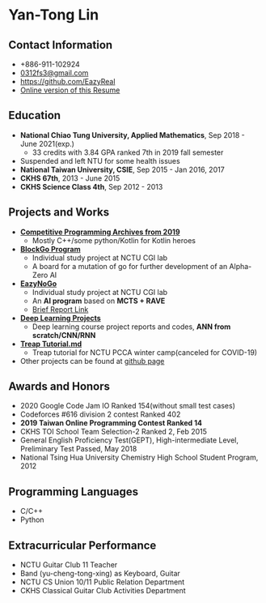 # Yan-Tong Lin

## Contact Information

* +886-911-102924
* 0312fs3@gmail.com
* https://github.com/EazyReal
* [Online version of this Resume](https://hackmd.io/WwzUYXj1QHyzLI0_PQcWIw?both)

## Education

* **National Chiao Tung University, Applied Mathematics**, Sep 2018 - June 2021(exp.)
    * 33 credits with 3.84 GPA ranked 7th in 2019 fall semester
* Suspended and left NTU for some health issues
* **National Taiwan University, CSIE**, Sep 2015 - Jan 2016, 2017
* **CKHS 67th**, 2013 - June 2015
* **CKHS Science Class 4th**, Sep 2012 - 2013

## Projects and Works

* [**Competitive Programming Archives from 2019**](https://github.com/EazyReal/CompetitveProgramming)
    * Mostly C++/some python/Kotlin for Kotlin heroes
* [**BlockGo Program**](https://github.com/EazyReal/BlockGoZero)
    * Individual study project at NCTU CGI lab
    * A board for a mutation of go for further development of an Alpha-Zero AI
* [**EazyNoGo**](https://github.com/EazyReal/EazyNoGo)
    * Individual study project at NCTU CGI lab
    * An **AI program** based on **MCTS + RAVE**
    * [Brief Report Link](https://github.com/EazyReal/NCTU2019fall-reports/blob/master/cgilab/Indivisual%20Study%202019%20spring%20at%20CGI%20lab%20report.pptx)
* [**Deep Learning Projects**](https://github.com/EazyReal/NCTU2019fall_DeepLearning/blob/master/HW3/HW3%20Report.pdf)
    * Deep learning course project reports and codes, **ANN from scratch/CNN/RNN**
* [**Treap Tutorial.md**](/9Hw3BAv8RhecludOcMEsvw)
    * Treap tutorial for NCTU PCCA winter camp(canceled for COVID-19)
* Other projects can be found at [github page](https://github.com/EazyReal)

## Awards and Honors

* 2020 Google Code Jam IO Ranked 154(without small test cases)
* Codeforces #616 division 2 contest Ranked 402
* **2019 Taiwan Online Programming Contest Ranked 14**
* CKHS TOI School Team Selection-2 Ranked 2, Feb 2015 
* General English Proficiency Test(GEPT), High-intermediate Level, Preliminary Test Passed, May 2018 
* National Tsing Hua University Chemistry High School Student Program, 2012

## Programming Languages

* C/C++
* Python

## Extracurricular Performance

* NCTU Guitar Club 11 Teacher
* Band (yu-cheng-tong-xing) as Keyboard, Guitar
* NCTU CS Union 10/11 Public Relation Department
* CKHS Classical Guitar Club Activities Department 
